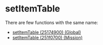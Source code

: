 # setItemTable

There are few functions with the same name:

- [setItemTable (25174900) (Global)](./setitemtable_25174900.md)
- [setItemTable (251f0700) (Mission)](./setitemtable_251f0700.md)
